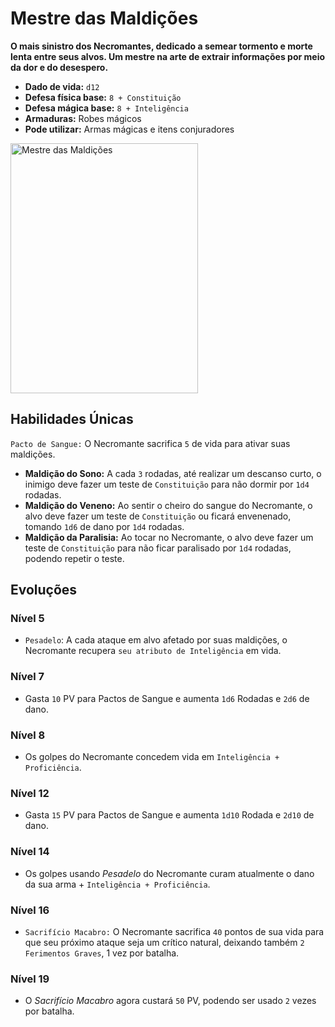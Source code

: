# Mestre das Maldições
**O mais sinistro dos Necromantes, dedicado a semear tormento e morte lenta entre seus alvos. Um mestre na arte de extrair informações por meio da dor e do desespero.**

- **Dado de vida:** `d12`
- **Defesa física base:** `8 + Constituição`
- **Defesa mágica base:** `8 + Inteligência`
- **Armaduras:** Robes mágicos
- **Pode utilizar:** Armas mágicas e itens conjuradores

<img src="" alt="Mestre das Maldições" style="height: 400px; width:300px;"/>

## Habilidades Únicas
`Pacto de Sangue:` O Necromante sacrifica `5` de vida para ativar suas maldições.
  - **Maldição do Sono:** A cada `3` rodadas, até realizar um descanso curto, o inimigo deve fazer um teste de `Constituição` para não dormir por `1d4` rodadas.
  - **Maldição do Veneno:** Ao sentir o cheiro do sangue do Necromante, o alvo deve fazer um teste de `Constituição` ou ficará envenenado, tomando `1d6` de dano por `1d4` rodadas.
  - **Maldição da Paralisia:** Ao tocar no Necromante, o alvo deve fazer um teste de `Constituição` para não ficar paralisado por `1d4` rodadas, podendo repetir o teste.

## Evoluções
### Nível 5
- `Pesadelo`: A cada ataque em alvo afetado por suas maldições, o Necromante recupera `seu atributo de Inteligência` em vida.

### Nível 7
- Gasta `10` PV para Pactos de Sangue e aumenta `1d6` Rodadas e `2d6` de dano.

### Nível 8
- Os golpes do Necromante concedem vida em `Inteligência + Proficiência`.

### Nível 12
- Gasta `15` PV para Pactos de Sangue e aumenta `1d10` Rodada e `2d10` de dano.

### Nível 14
- Os golpes usando *Pesadelo* do Necromante curam atualmente o dano da sua arma + `Inteligência + Proficiência`.

### Nível 16
- `Sacrifício Macabro:` O Necromante sacrifica `40` pontos de sua vida para que seu próximo ataque seja um crítico natural, deixando também `2 Ferimentos Graves`, 1 vez por batalha.

### Nível 19
- O *Sacrifício Macabro* agora custará `50` PV, podendo ser usado `2` vezes por batalha.
